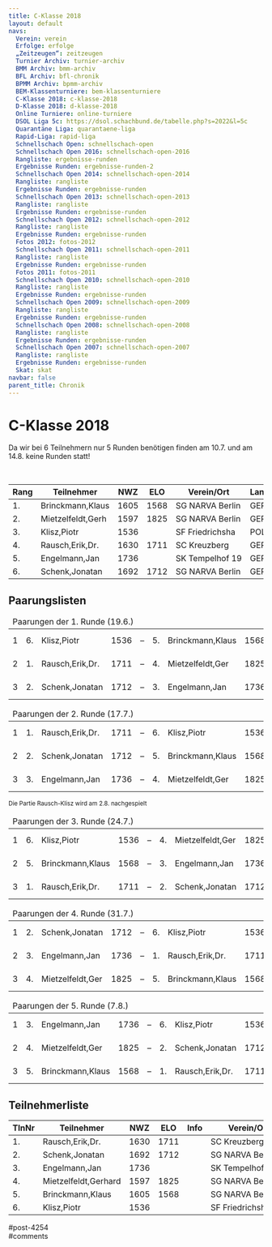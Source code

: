 ```yaml
---
title: C-Klasse 2018 
layout: default
navs:
  Verein: verein
  Erfolge: erfolge
  „Zeitzeugen“: zeitzeugen
  Turnier Archiv: turnier-archiv
  BMM Archiv: bmm-archiv
  BFL Archiv: bfl-chronik
  BPMM Archiv: bpmm-archiv
  BEM-Klassenturniere: bem-klassenturniere
  C-Klasse 2018: c-klasse-2018
  D-Klasse 2018: d-klasse-2018
  Online Turniere: online-turniere
  DSOL Liga 5c: https://dsol.schachbund.de/tabelle.php?s=2022&l=5c
  Quarantäne Liga: quarantaene-liga
  Rapid-Liga: rapid-liga
  Schnellschach Open: schnellschach-open
  Schnellschach Open 2016: schnellschach-open-2016
  Rangliste: ergebnisse-runden
  Ergebnisse Runden: ergebnisse-runden-2
  Schnellschach Open 2014: schnellschach-open-2014
  Rangliste: rangliste
  Ergebnisse Runden: ergebnisse-runden
  Schnellschach Open 2013: schnellschach-open-2013
  Rangliste: rangliste
  Ergebnisse Runden: ergebnisse-runden
  Schnellschach Open 2012: schnellschach-open-2012
  Rangliste: rangliste
  Ergebnisse Runden: ergebnisse-runden
  Fotos 2012: fotos-2012
  Schnellschach Open 2011: schnellschach-open-2011
  Rangliste: rangliste
  Ergebnisse Runden: ergebnisse-runden
  Fotos 2011: fotos-2011
  Schnellschach Open 2010: schnellschach-open-2010
  Rangliste: rangliste
  Ergebnisse Runden: ergebnisse-runden
  Schnellschach Open 2009: schnellschach-open-2009
  Rangliste: rangliste
  Ergebnisse Runden: ergebnisse-runden
  Schnellschach Open 2008: schnellschach-open-2008
  Rangliste: rangliste
  Ergebnisse Runden: ergebnisse-runden
  Schnellschach Open 2007: schnellschach-open-2007
  Rangliste: rangliste
  Ergebnisse Runden: ergebnisse-runden
  Skat: skat
navbar: false
parent_title: Chronik
---
```

<div class="post-4254 page type-page status-publish hentry" id="post-4254">
<h1 class="entry-title">C-Klasse 2018</h1>
<div class="entry-content">
<p>Da wir bei 6 Teilnehmern nur 5 Runden benötigen finden am 10.7. und am 14.8. keine Runden statt!</p>
<p> </p>
<table class="clean swiss">
<thead>
<tr>
<th>Rang</th>
<th>Teilnehmer</th>
<th>NWZ</th>
<th>ELO</th>
<th>Verein/Ort</th>
<th>Land</th>
<th>S</th>
<th>R</th>
<th>V</th>
<th>Punkte</th>
<th>SoBer</th>
<th>Siege</th>
</tr>
</thead>
<tbody>
<tr>
<td>1.</td>
<td>Brinckmann,Klaus</td>
<td>1605</td>
<td>1568</td>
<td>SG NARVA Berlin</td>
<td>GER</td>
<td>2</td>
<td>2</td>
<td>1</td>
<td>3.0</td>
<td>7.75</td>
<td>2</td>
</tr>
<tr>
<td>2.</td>
<td>Mietzelfeldt,Gerh</td>
<td>1597</td>
<td>1825</td>
<td>SG NARVA Berlin</td>
<td>GER</td>
<td>2</td>
<td>2</td>
<td>1</td>
<td>3.0</td>
<td>6.75</td>
<td>2</td>
</tr>
<tr>
<td>3.</td>
<td>Klisz,Piotr</td>
<td>1536</td>
<td></td>
<td>SF Friedrichsha</td>
<td>POL</td>
<td>3</td>
<td>0</td>
<td>2</td>
<td>3.0</td>
<td>6.50</td>
<td>3</td>
</tr>
<tr>
<td>4.</td>
<td>Rausch,Erik,Dr.</td>
<td>1630</td>
<td>1711</td>
<td>SC Kreuzberg</td>
<td>GER</td>
<td>2</td>
<td>1</td>
<td>2</td>
<td>2.5</td>
<td>6.00</td>
<td>2</td>
</tr>
<tr>
<td>5.</td>
<td>Engelmann,Jan</td>
<td>1736</td>
<td></td>
<td>SK Tempelhof 19</td>
<td>GER</td>
<td>2</td>
<td>0</td>
<td>3</td>
<td>2.0</td>
<td>4.00</td>
<td>2</td>
</tr>
<tr>
<td>6.</td>
<td>Schenk,Jonatan</td>
<td>1692</td>
<td>1712</td>
<td>SG NARVA Berlin</td>
<td>GER</td>
<td>1</td>
<td>1</td>
<td>3</td>
<td>1.5</td>
<td>4.50</td>
<td>1</td>
</tr>
</tbody>
</table>
<h2>Paarungslisten</h2>
<table class="clean swiss">
<thead>
<tr>
<td colspan="11">Paarungen der 1. Runde (19.6.)</td>
</tr>
</thead>
<tbody>
<tr>
<td>1</td>
<td>6.</td>
<td>Klisz,Piotr</td>
<td>1536</td>
<td>–</td>
<td>5.</td>
<td>Brinckmann,Klaus</td>
<td>1568</td>
<td>0 – 1</td>
</tr>
<tr>
<td>2</td>
<td>1.</td>
<td>Rausch,Erik,Dr.</td>
<td>1711</td>
<td>–</td>
<td>4.</td>
<td>Mietzelfeldt,Ger</td>
<td>1825</td>
<td>0 – 1</td>
</tr>
<tr>
<td>3</td>
<td>2.</td>
<td>Schenk,Jonatan</td>
<td>1712</td>
<td>–</td>
<td>3.</td>
<td>Engelmann,Jan</td>
<td>1736</td>
<td>0 – 1</td>
</tr>
</tbody>
</table>
<table class="clean swiss">
<thead>
<tr>
<td colspan="11">Paarungen der 2. Runde (17.7.)</td>
</tr>
</thead>
<tbody>
<tr>
<td>1</td>
<td>1.</td>
<td>Rausch,Erik,Dr.</td>
<td>1711</td>
<td>–</td>
<td>6.</td>
<td>Klisz,Piotr</td>
<td>1536</td>
<td>1 – 0</td>
</tr>
<tr>
<td>2</td>
<td>2.</td>
<td>Schenk,Jonatan</td>
<td>1712</td>
<td>–</td>
<td>5.</td>
<td>Brinckmann,Klaus</td>
<td>1568</td>
<td>1 – 0</td>
</tr>
<tr>
<td>3</td>
<td>3.</td>
<td>Engelmann,Jan</td>
<td>1736</td>
<td>–</td>
<td>4.</td>
<td>Mietzelfeldt,Ger</td>
<td>1825</td>
<td>0 – 1</td>
</tr>
</tbody>
</table>
<p><small>Die Partie Rausch-Klisz wird am 2.8. nachgespielt</small></p>
<table class="clean swiss">
<thead>
<tr>
<td colspan="11">Paarungen der 3. Runde (24.7.)</td>
</tr>
</thead>
<tbody>
<tr>
<td>1</td>
<td>6.</td>
<td>Klisz,Piotr</td>
<td>1536</td>
<td>–</td>
<td>4.</td>
<td>Mietzelfeldt,Ger</td>
<td>1825</td>
<td>1 – 0</td>
</tr>
<tr>
<td>2</td>
<td>5.</td>
<td>Brinckmann,Klaus</td>
<td>1568</td>
<td>–</td>
<td>3.</td>
<td>Engelmann,Jan</td>
<td>1736</td>
<td>1 – 0</td>
</tr>
<tr>
<td>3</td>
<td>1.</td>
<td>Rausch,Erik,Dr.</td>
<td>1711</td>
<td>–</td>
<td>2.</td>
<td>Schenk,Jonatan</td>
<td>1712</td>
<td>1 – 0</td>
</tr>
</tbody>
</table>
<table class="clean swiss">
<thead>
<tr>
<td colspan="11">Paarungen der 4. Runde (31.7.)</td>
</tr>
</thead>
<tbody>
<tr>
<td>1</td>
<td>2.</td>
<td>Schenk,Jonatan</td>
<td>1712</td>
<td>–</td>
<td>6.</td>
<td>Klisz,Piotr</td>
<td>1536</td>
<td>0 – 1</td>
</tr>
<tr>
<td>2</td>
<td>3.</td>
<td>Engelmann,Jan</td>
<td>1736</td>
<td>–</td>
<td>1.</td>
<td>Rausch,Erik,Dr.</td>
<td>1711</td>
<td>1 – 0</td>
</tr>
<tr>
<td>3</td>
<td>4.</td>
<td>Mietzelfeldt,Ger</td>
<td>1825</td>
<td>–</td>
<td>5.</td>
<td>Brinckmann,Klaus</td>
<td>1568</td>
<td>½ – ½</td>
</tr>
</tbody>
</table>
<table class="clean swiss">
<thead>
<tr>
<td colspan="11">Paarungen der 5. Runde (7.8.)</td>
</tr>
</thead>
<tbody>
<tr>
<td>1</td>
<td>3.</td>
<td>Engelmann,Jan</td>
<td>1736</td>
<td>–</td>
<td>6.</td>
<td>Klisz,Piotr</td>
<td>1536</td>
<td>0 – 1</td>
</tr>
<tr>
<td>2</td>
<td>4.</td>
<td>Mietzelfeldt,Ger</td>
<td>1825</td>
<td>–</td>
<td>2.</td>
<td>Schenk,Jonatan</td>
<td>1712</td>
<td>½ – ½</td>
</tr>
<tr>
<td>3</td>
<td>5.</td>
<td>Brinckmann,Klaus</td>
<td>1568</td>
<td>–</td>
<td>1.</td>
<td>Rausch,Erik,Dr.</td>
<td>1711</td>
<td>½ – ½</td>
</tr>
</tbody>
</table>
<h2>Teilnehmerliste</h2>
<table class="clean swiss footable">
<thead>
<tr>
<th>TlnNr</th>
<th>Teilnehmer</th>
<th>NWZ</th>
<th>ELO</th>
<th>Info</th>
<th>Verein/Ort</th>
<th>Land</th>
<th>Geburt</th>
</tr>
</thead>
<tbody>
<tr>
<td>1.</td>
<td>Rausch,Erik,Dr.</td>
<td>1630</td>
<td>1711</td>
<td></td>
<td>SC Kreuzberg</td>
<td>GER</td>
<td>1950</td>
</tr>
<tr>
<td>2.</td>
<td>Schenk,Jonatan</td>
<td>1692</td>
<td>1712</td>
<td></td>
<td>SG NARVA Berlin</td>
<td>GER</td>
<td>1986</td>
</tr>
<tr>
<td>3.</td>
<td>Engelmann,Jan</td>
<td>1736</td>
<td></td>
<td></td>
<td>SK Tempelhof 1931</td>
<td>GER</td>
<td>1993</td>
</tr>
<tr>
<td>4.</td>
<td>Mietzelfeldt,Gerhard</td>
<td>1597</td>
<td>1825</td>
<td></td>
<td>SG NARVA Berlin</td>
<td>GER</td>
<td>1937</td>
</tr>
<tr>
<td>5.</td>
<td>Brinckmann,Klaus</td>
<td>1605</td>
<td>1568</td>
<td></td>
<td>SG NARVA Berlin</td>
<td>GER</td>
<td>1958</td>
</tr>
<tr>
<td>6.</td>
<td>Klisz,Piotr</td>
<td>1536</td>
<td></td>
<td></td>
<td>SF Friedrichshagen</td>
<td>POL</td>
<td>1976</td>
</tr>
</tbody>
</table>
</div><!-- .entry-content -->
</div> #post-4254 
<div id="comments">
</div> #comments 
